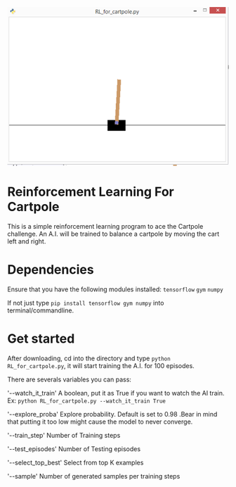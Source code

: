 ![alt text](https://raw.githubusercontent.com/5Volts/Reinforcement-Learning-For-Cartpole/master/img.png)
# Reinforcement Learning For Cartpole

This is a simple reinforcement learning program to ace the Cartpole challenge. An A.I. will be trained to balance a cartpole by moving the cart left and right.

# Dependencies

Ensure that you have the following modules installed:
`tensorflow`
`gym`
`numpy`

If not just type `pip install tensorflow gym numpy` into terminal/commandline.

# Get started

After downloading, cd into the directory and type `python RL_for_cartpole.py`, it will start training the A.I. for 100 episodes.

There are severals variables you can pass:

'--watch_it_train'
A boolean, put it as True if you want to watch the AI train.
Ex: `python RL_for_cartpole.py --watch_it_train True`                      

'--explore_proba'
Explore probability. Default is set to 0.98 .Bear in mind that putting it too low might cause the model to never converge.

'--train_step'
Number of Training steps                      

'--test_episodes'
Number of Testing episodes                      

'--select_top_best'
Select from top K examples
                      
'--sample'
Number of generated samples per training steps

